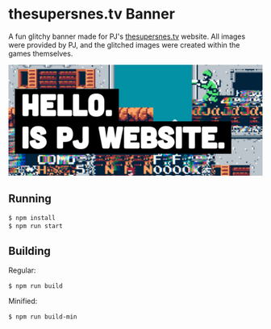 # thesupersnes.tv Banner
A fun glitchy banner made for PJ's [thesupersnes.tv](https://www.thesupersnes.tv/) website. All images were provided by PJ, and the glitched images were created within the games themselves.

![header image](https://raw.githubusercontent.com/jeremyabel/thesupersnes-banner/master/public/img/banner.jpg)


## Running
```
$ npm install
$ npm run start
```

## Building
Regular:
```
$ npm run build
```

Minified:
```
$ npm run build-min
```
